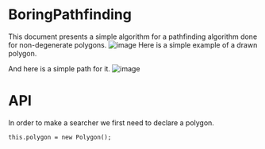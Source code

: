# BoringPathfinding

This document presents a simple algorithm for a pathfinding algorithm done for non-degenerate polygons.
![image](https://github.com/SoucupB/BoringPathfinding/assets/49458226/4be0a686-b3ac-4679-8dc8-62dee7a4486f)
Here is a simple example of a drawn polygon.

And here is a simple path for it.
![image](https://github.com/SoucupB/BoringPathfinding/assets/49458226/3f51d903-f652-409c-af97-ad6d25749d47)

# API
In order to make a searcher we first need to declare a polygon.
```
this.polygon = new Polygon();
```
